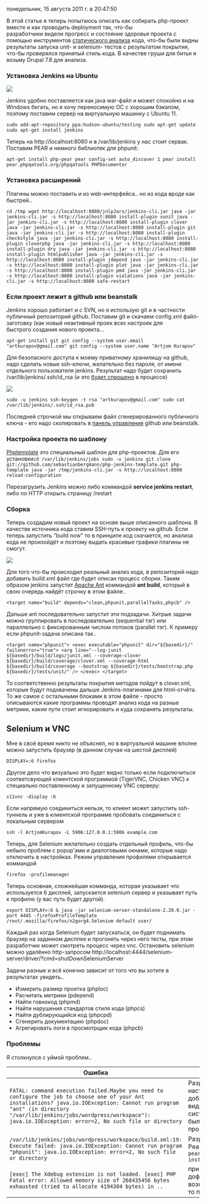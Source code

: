 понедельник, 15 августа 2011 г. в 20:47:50

В этой статье я теперь попытаюсь описать как собирать php-проект вместе и как проводить deployment так, что-бы разработчики видели прогресс и состояние здоровья проекта с помощью инструментов [статического анализа](http://kurapov.name/rus/lab/php_code_analysis/) кода, что-бы были видны результаты запуска unit- и selenium- тестов с результатом покрытия, что-бы проверялся принятый стиль кода. В качестве груши для битья я возьму Drupal 7.8 для анализа.

<!-- truncate -->

### Установка Jenkins на Ubuntu

![](img/Pasted%20image%2020241020022417.png)


Jenkins удобно поставляется как java war-файл и может спокойно и на Windows бегать, но я хочу переносимую ОС с хорошим бэкапом, поэтому поставим сервер на виртуальную машинку с Ubuntu 11.   

`sudo add-apt-repository ppa:hudson-ubuntu/testing sudo apt-get update sudo apt-get install jenkins`

Теперь на http://localhost:8080 и в /var/lib/jenkins у нас стоит сервак. Поставим PEAR и немного библиотек для phpunit:

`apt-get install php-pear pear config-set auto_discover 1 pear install pear.phpqatools.org/phpqatools PHPDocumentor`

### Установка расширений

Плагины можно поставить и из web-интерфейса.. но из кода вроде как быстрей..

`cd /tmp wget http://localhost:8080/jnlpJars/jenkins-cli.jar java -jar jenkins-cli.jar -s http://localhost:8080 install-plugin xunit java -jar jenkins-cli.jar -s http://localhost:8080 install-plugin clover java -jar jenkins-cli.jar -s http://localhost:8080 install-plugin git java -jar jenkins-cli.jar -s http://localhost:8080 install-plugin checkstyle java -jar jenkins-cli.jar -s http://localhost:8080 install-plugin cloverphp java -jar jenkins-cli.jar -s http://localhost:8080 install-plugin dry java -jar jenkins-cli.jar -s http://localhost:8080 install-plugin htmlpublisher java -jar jenkins-cli.jar -s http://localhost:8080 install-plugin jdepend java -jar jenkins-cli.jar -s http://localhost:8080 install-plugin plot java -jar jenkins-cli.jar -s http://localhost:8080 install-plugin pmd java -jar jenkins-cli.jar -s http://localhost:8080 install-plugin violations java -jar jenkins-cli.jar -s http://localhost:8080 safe-restart`

### Если проект лежит в github или beanstalk

Jenkins хорошо работает и с SVN, но я использую git и в частности публичный репозиторий github. Поставим git и скачаем config.xml файл-заготовку (как новый неактивный проек всех настроек для быстрого создания нового проекта...

`apt-get install git git config --system user.email "artkurapov@gmail.com" git config --system user.name "Artjom Kurapov"`

Для безопасного доступа к моему приватному хранилищу на github, надо сделать новые ssh-ключи, желательно без пароля, от имени отдельного пользователя jenkins. Результат надо будет сохранить /var/lib/jenkins/.ssh/id_rsa (и это [будет спрошено](http://help.github.com/linux-set-up-git/) в процессе)

![](img/Pasted%20image%2020241020022442.png)

`sudo -u jenkins ssh-keygen -t rsa "artkurapov@gmail.com" sudo cat /var/lib/jenkins/.ssh/id_rsa.pub`

Последней строчкой мы открываем файл сгенерированного публичного ключа - его надо скопировать в [панель управления](https://github.com/account/ssh) github или beanstalk.

### Настройка проекта по шаблону

[Phptemplate](http://jenkins-php.org/) это специальный шаблон для php-проектов. Для его установки`cd /var/lib/jenkins/jobs sudo -u jenkins git clone git://github.com/sebastianbergmann/php-jenkins-template.git php-template java -jar /tmp/jenkins-cli.jar -s http://localhost:8080 reload-configuration`

Перезагрузить Jenkins можно либо коммандой **service jenkins restart**, либо по HTTP открыть страницу /restart

### Сборка

Теперь создадим новый проект на основе выше описанного шаблона. В качестве источника кода ставим SSH-путь к проекту на github. Если теперь запустить "build now" то в принципе код скачается, но анализа кода не произойдёт и поэтому выдать красивые графики плагины не смогут.

![](img/Pasted%20image%2020241020022456.png)

Для того что-бы происходил реальный анализ кода, в репозиторий надо добавить build.xml файл где будет описан процесс сборки. Таким образом jenkins запустит [Apache Ant](http://ant.apache.org/) коммандой **ant build**, который в свою очередь найдёт строчку в этом файле.. 

`<target name="build" depends="clean,phpunit,parallelTasks,phpcb" />`

Дальше ant последовательно запустит эти подзадачи. Хитрые задачи можно группировать в последовательно (sequential тэг) или параллельно с фиксированным числом потоков (parallel тэг). К примеру если phpunit-задача описана так..

`<target name="phpunit"> <exec executable="phpunit" dir="${basedir}/" failonerror="true"> <arg line="--log-junit ${basedir}/build/logs/junit.xml --coverage-clover ${basedir}/build/coverage/clover.xml --coverage-html ${basedir}/build/coverage --bootstrap ${basedir}/tests/bootstrap.php ${basedir}/tests/unit/" /> </exec> </target>`

То соответственно результаты покрытия методов пойдут в clover.xml, которые будут подхвачены дальше Jenkins-плагинами для html-отчёта. То же самое с остальными блоками в этом файле - просто описываются какие программы проводят анализ кода на разные метрики, какие пути стоит игнорировать и куда сохранять результаты.

## Selenium и VNC

Мне в своё время никто не объяснял, но в виртуальной машине вполне можно запустить браузер (в данном случае на шестой дисплей)

`DISPLAY=:6 firefox`

Другое дело что визуально это будет видно только если подключиться соответсвующей клиентской программой (TigerVNC, Chicken VNC) к специально поставленному и запущенному VNC серверу:

`x11vnc -display :6`

Если напрямую соединиться нельзя, то клиент может запустить ssh-туннель и уже в клиентской программе пробовать соединиться с локальным сервером

`ssh -l ArtjomKurapov -L 5906:127.0.0.1:5906 example.com`

Теперь, для Selenium желательно создать отдельный профиль, что-бы небыло проблем с popup'ами и диалоговыми окнами, которые надо отключить в настройках. Режим управления профилями открывается коммандой

`firefox -profilemanager`

Теперь основная, сложнейшая комманда, которая указывает что используется 6 дисплей, запускается selenium сервер и указывает путь к профилю (у вас путь будет другой). 

`export DISPLAY=:6 & java -jar selenium-server-standalone-2.20.0.jar -port 4445 -firefoxProfileTemplate /root/.mozilla/firefox/n2gorg4.Selenium default user/`

Каждый раз когда Selenium будет запускаться, он будет поднимать браузер на заданном дисплее и прогонять через него тесты, при этом разработчик может смотреть процесс через vnc. Остановить selenium можно удалённо http-запросом http://localhost:4444/selenium-server/driver/?cmd=shutDownSeleniumServer

Задачи разные и всё конечно зависит от того что вы хотите в результатах увидеть..

- Измерить размер проетка (phploc)
- Расчитать метрики (pdepend)
- Найти говнокод (phpmd)
- Найти нарушения стандартов стиля кода (phpcs)
- Найти дублирующийся код (phpcpd)
- Сгенерить документацию (phpdoc)
- Агрегировать логи в просмотрщик кода (phpcb)

### Проблемы

Я столкнулся с уймой проблем..

| Ошибка                                                                                                                                                                                                                                                                           | Решение                                                                                                                                                       |
| -------------------------------------------------------------------------------------------------------------------------------------------------------------------------------------------------------------------------------------------------------------------------------- | ------------------------------------------------------------------------------------------------------------------------------------------------------------- |
| `FATAL: command execution failed.Maybe you need to configure the job to choose one of your Ant installations? java.io.IOException: Cannot run program "ant" (in directory "/var/lib/jenkins/jobs/wordpress/workspace"): java.io.IOException: error=2, No such file or directory` | Разрешилось тем, что в настройках Jenkins надо добавить версию ant (по видимому у меня в системе он не установлен был) и дальше связать проект с этой версией |
| `/var/lib/jenkins/jobs/wordpress/workspace/build.xml:19: Execute failed: java.io.IOException: Cannot run program "phpunit": java.io.IOException: error=2, No such file or directory`                                                                                             | Разрешилось обновлением Pear установкой PHPUnit:  `pear update sudo pear install phpunit/PHPUnit`                                                         |
| `[exec] The Xdebug extension is not loaded. [exec] PHP Fatal error: Allowed memory size of 268435456 bytes exhausted (tried to allocate 4194304 bytes) in ..`                                                                                                                    | при анализе кода надо дофига оперативки. Если возникнет такая ошибка, то падает весь билд.                                                                    |